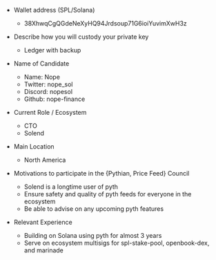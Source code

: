 - Wallet address (SPL/Solana)
  - 38XhwqCgQGdeNeXyHQ94Jrdsoup71G6ioiYuvimXwH3z

- Describe how you will custody your private key
  - Ledger with backup

- Name of Candidate
  - Name: Nope
  - Twitter: nope_sol
  - Discord: nopesol
  - Github: nope-finance

- Current Role / Ecosystem
  - CTO
  - Solend

- Main Location
  - North America

- Motivations to participate in the {Pythian, Price Feed} Council
  - Solend is a longtime user of pyth
  - Ensure safety and quality of pyth feeds for everyone in the ecosystem
  - Be able to advise on any upcoming pyth features

- Relevant Experience
  - Building on Solana using pyth for almost 3 years
  - Serve on ecosystem multisigs for spl-stake-pool, openbook-dex, and marinade
